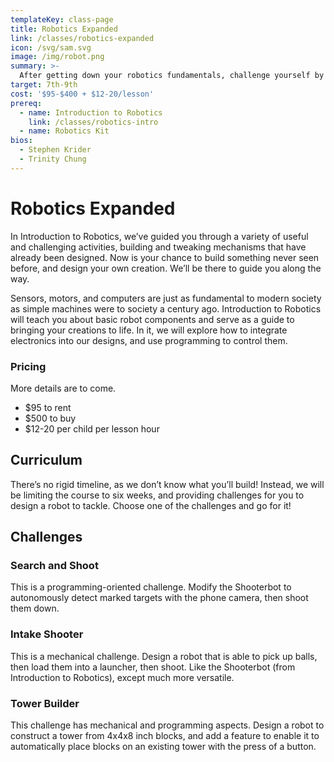 ```yaml
---
templateKey: class-page
title: Robotics Expanded
link: /classes/robotics-expanded
icon: /svg/sam.svg
image: /img/robot.png
summary: >-
  After getting down your robotics fundamentals, challenge yourself by designing your very own creation! 
target: 7th-9th
cost: '$95-$400 + $12-20/lesson'
prereq:
  - name: Introduction to Robotics
    link: /classes/robotics-intro
  - name: Robotics Kit
bios:
  - Stephen Krider
  - Trinity Chung
---
```

# Robotics Expanded
In Introduction to Robotics, we’ve guided you through a variety of useful and challenging activities, building and tweaking mechanisms that have already been designed. Now is your chance to build something never seen before, and design your own creation. We’ll be there to guide you along the way.

Sensors, motors, and computers are just as fundamental to modern society as simple machines were to society a century ago. Introduction to Robotics will teach you about basic robot components and serve as a guide to bringing your creations to life. In it, we will explore how to integrate electronics into our designs, and use programming to control them.

### Pricing
More details are to come.
* $95 to rent
* $500 to buy
* $12-20 per child per lesson hour

## Curriculum
There’s no rigid timeline, as we don’t know what you’ll build! Instead, we will be limiting the course to six weeks, and providing challenges for you to design a robot to tackle. Choose one of the challenges and go for it!

## Challenges

### Search and Shoot

This is a programming-oriented challenge. Modify the Shooterbot to autonomously detect marked targets with the phone camera, then shoot them down.

### Intake Shooter

This is a mechanical challenge. Design a robot that is able to pick up balls, then load them into a launcher, then shoot. Like the Shooterbot (from Introduction to Robotics), except much more versatile.

### Tower Builder

This challenge has mechanical and programming aspects. Design a robot to construct a tower from 4x4x8 inch blocks, and add a feature to enable it to automatically place blocks on an existing tower with the press of a button. 